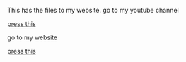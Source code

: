 This has the files to my website.
go to my youtube channel

<a href="https://www.youtube.com/channel/UChwyLZl8hIbeiRhvFFdZyzQ">press this</a>

go to my website

<a href="https://gamingdoom.github.io/gamingdoom-web/ 	
">press this</a>
